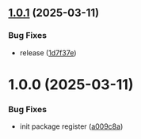 ## [1.0.1](https://github.com/KhanhTQ-hub/com.ktgame.unregister/compare/v1.0.0...v1.0.1) (2025-03-11)


### Bug Fixes

* release ([1d7f37e](https://github.com/KhanhTQ-hub/com.ktgame.unregister/commit/1d7f37eb8c5cb242d50ae38f422e9da44fb6f684))

# 1.0.0 (2025-03-11)


### Bug Fixes

* init package register ([a009c8a](https://github.com/KhanhTQ-hub/com.ktgame.unregister/commit/a009c8a03536bbc3a8c18a5a27070dff58c94e92))
